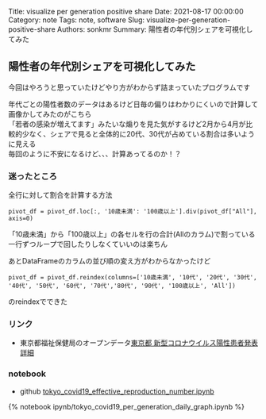 Title: visualize per generation positive share
Date: 2021-08-17 00:00:00
Category: note
Tags: note, software
Slug: visualize-per-generation-positive-share
Authors: sonkmr
Summary: 陽性者の年代別シェアを可視化してみた

## 陽性者の年代別シェアを可視化してみた
今回はやろうと思っていたけどやり方がわからず詰まっていたプログラムです

年代ごとの陽性者数のデータはあるけど日毎の偏りはわかりにくいので計算して画像かしてみたのがこちら  
「若者の感染が増えてます」みたいな煽りを見た気がするけど2月から4月が比較的少なく、シェアで見ると全体的に20代、30代が占めている割合は多いように見える  
毎回のように不安になるけど、、、計算あってるのか！？  

### 迷ったところ
全行に対して割合を計算する方法
```
pivot_df = pivot_df.loc[:, '10歳未満': '100歳以上'].div(pivot_df["All"], axis=0)
```
「10歳未満」から「100歳以上」の各セルを行の合計(Allのカラム)で割っている  
一行ずつループで回したりしなくていいのは楽ちん  

あとDataFrameのカラムの並び順の変え方がわからなかったけど  
```
pivot_df = pivot_df.reindex(columns=['10歳未満', '10代', '20代', '30代', '40代', '50代', '60代', '70代','80代', '90代', '100歳以上', 'All'])
```
のreindexでできた  

### リンク

- 東京都福祉保健局のオープンデータ[東京都 新型コロナウイルス陽性患者発表詳細](https://catalog.data.metro.tokyo.lg.jp/dataset/t000010d0000000068)

### notebook

- github [tokyo_covid19_effective_reproduction_number.ipynb](https://github.com/sonkm3/sonkm3.github.io/blob/main/content/ipynb/tokyo_covid19_per_generation_daily_graph.ipynb)

{% notebook ipynb/tokyo_covid19_per_generation_daily_graph.ipynb %}
